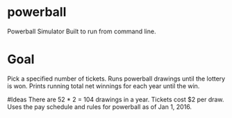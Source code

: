 # powerball
Powerball Simulator
Built to run from command line.

# Goal
Pick a specified number of tickets.
Runs powerball drawings until the lottery is won.
Prints running total net winnings for each year until the win.

#Ideas
There are 52 * 2 = 104 drawings in a year.
Tickets cost $2 per draw.
Uses the pay schedule and rules for powerball as of Jan 1, 2016.
